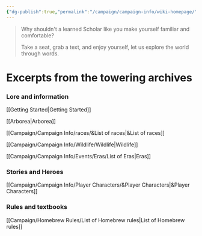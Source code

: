 ```yaml
---
{"dg-publish":true,"permalink":"/campaign/campaign-info/wiki-homepage/","tags":["gardenEntry"]}
---
```



>Why shouldn't a learned Scholar like you make yourself familiar and comfortable?
>
>Take a seat, grab a text, and enjoy yourself, let us explore the world through words.
# Excerpts from the towering archives

### Lore and information

[[Getting Started\|Getting Started]]

[[Arborea\|Arborea]]
 
[[Campaign/Campaign Info/races/&List of races\|&List of races]]

[[Campaign/Campaign Info/Wildlife/Wildlife\|Wildlife]]

[[Campaign/Campaign Info/Events/Eras/List of Eras\|Eras]]

### Stories and Heroes

[[Campaign/Campaign Info/Player Characters/&Player Characters\|&Player Characters]]

### Rules and textbooks

[[Campaign/Homebrew Rules/List of Homebrew rules\|List of Homebrew rules]]



